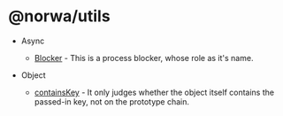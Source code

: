 # @norwa/utils

- Async
  - [Blocker](./async/blocker/README.md) - This is a process blocker, whose role as it's name.

- Object
  - [containsKey](./event/emitter/README.md) - It only judges whether the object itself contains the passed-in key, not on the prototype chain.
